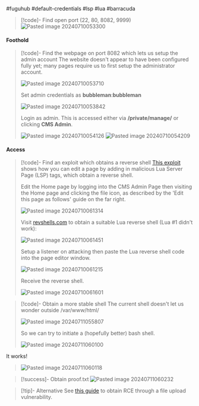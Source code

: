 #fuguhub #default-credentials #lsp #lua #barracuda

>[!code]- Find open port (22, 80, 8082, 9999)
>![Pasted image 20240710053300](/Images/Pasted%20image%2020240710053300.png)
#### Foothold

>[!code]- Find the webpage on port 8082 which lets us setup the admin account
>The website doesn't appear to have been configured fully yet; many pages require us to first setup the administrator account.
>
>![Pasted image 20240710053710](/Images/Pasted%20image%2020240710053710.png)
>
>Set admin credentials as **bubbleman**:**bubbleman**
>
>![Pasted image 20240710053842](/Images/Pasted%20image%2020240710053842.png)
>
>Login as admin. This is accessed either via **/private/manage/** or clicking **CMS Admin**.
>
>![Pasted image 20240710054126](/Images/Pasted%20image%2020240710054126.png)
>![Pasted image 20240710054209](/Images/Pasted%20image%2020240710054209.png)
#### Access

>[!code]- Find an exploit which obtains a reverse shell
>[This exploit](https://github.com/SanjinDedic/FuguHub-8.4-Authenticated-RCE-CVE-2024-27697) shows how you can edit a page by adding in malicious Lua Server Page (LSP) tags, which obtain a reverse shell.
>
>Edit the Home page by logging into the CMS Admin Page then visiting the Home page and clicking the file icon, as described by the 'Edit this page as follows' guide on the far right.
>
>![Pasted image 20240710061314](/Images/Pasted%20image%2020240710061314.png)
>
>Visit [revshells.com](https://www.revshells.com/) to obtain a suitable Lua reverse shell (Lua #1 didn't work):
>
>![Pasted image 20240710061451](/Images/Pasted%20image%2020240710061451.png)
>
>Setup a listener on attacking then paste the Lua reverse shell code into the page editor window.
>
>![Pasted image 20240710061215](/Images/Pasted%20image%2020240710061215.png)
>
>Receive the reverse shell.
>
>![Pasted image 20240710061601](/Images/Pasted%20image%2020240710061601.png)

>[!code]- Obtain a more stable shell
>The current shell doesn't let us wonder outside /var/www/html/
>
>![Pasted image 20240711055807](/Images/Pasted%20image%2020240711055807.png)
>
>So we can try to initiate a (hopefully better) bash shell.
>
>![Pasted image 20240711060100](/Images/Pasted%20image%2020240711060100.png)
>
It works!
>
>![Pasted image 20240711060118](/Images/Pasted%20image%2020240711060118.png)

>[!success]- Obtain proof.txt
>![Pasted image 20240711060232](/Images/Pasted%20image%2020240711060232.png)

>[!tip]- Alternative
>See [this guide](https://github.com/ojan2021/Fuguhub-8.1-RCE/blob/main/Fuguhub-8-1-RCE-Report.pdf) to obtain RCE through a file upload vulnerability.



